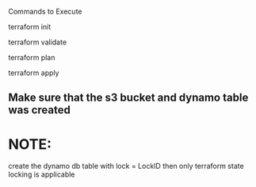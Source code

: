 Commands to Execute

terraform init

terraform validate

terraform plan

terraform apply


## Make sure that the s3 bucket and dynamo table was  created

# NOTE:
create the dynamo db table with lock = LockID  then only terraform state locking is applicable
